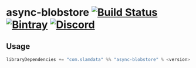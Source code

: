 # async-blobstore [![Build Status](https://travis-ci.org/slamdata/async-blobstore.svg?branch=master)](https://travis-ci.org/slamdata/async-blobstore) [![Bintray](https://img.shields.io/bintray/v/slamdata-inc/maven-public/async-blobstore.svg)](https://bintray.com/slamdata-inc/maven-public/async-blobstore) [![Discord](https://img.shields.io/discord/373302030460125185.svg?logo=discord)](https://discord.gg/QNjwCg6)

## Usage

```sbt
libraryDependencies += "com.slamdata" %% "async-blobstore" % <version>
```

